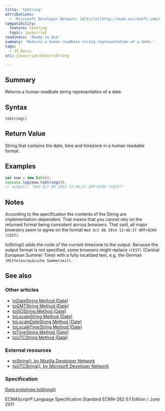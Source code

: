 ```yaml
---
title: 'toString'
attributions:
  - 'Microsoft Developer Network: [Article](http://msdn.microsoft.com/en-us/library/ie/jj155294(v=vs.94).aspx)'
compatibility:
  feature: toString
  topic: javascript
readiness: 'Ready to Use'
summary: 'Returns a human readbale string representation of a date.'
tags:
  - JS_Basic
uri: javascript/Date/toString

---
```

## Summary

Returns a human readbale string representation of a date.

## Syntax

    toString()

## Return Value

String that contains the date, time and timezone in a human readable format.

## Examples

``` js
var now = new Date();
console.log(now.toString());
// outputs: "Wed Oct 08 2014 13:46:37 GMT+0200 (CEST)"
```

## Notes

According to the specification the contents of the String are implementation-dependent. That means that you cannot rely on the returned format being consistent across browsers. That said, all major browsers seem to agree on the format `Wed Oct 08 2014 13:46:37 GMT+0200 (CEST)`.

*toString()* adds the code of the current timezone to the output. Because the output format is not specified, some browsers might replace `(CEST)` (Central European Summer Time) with a fully localized text, e.g. the German `(Mitteleuropäische Sommerzeit)`.

## See also

### Other articles

-   [toDateString Method (Date)](/javascript/Date/toDateString)
-   [toGMTString Method (Date)](/javascript/Date/toGMTString)
-   [toISOString Method (Date)](/javascript/Date/toISOString)
-   [toLocaleString Method (Date)](/javascript/Date/toLocaleString)
-   [toLocaleDateString Method (Date)](/javascript/Date/toLocaleDateString)
-   [toLocaleTimeString Method (Date)](/javascript/Date/toLocaleTimeString)
-   [toTimeString Method (Date)](/javascript/Date/toTimeString)
-   [toUTCString Method (Date)](/javascript/Date/toUTCString)

### External resources

-   [toString(), by Mozilla Developer Network](https://developer.mozilla.org/en-US/docs/Web/JavaScript/Reference/Global_Objects/Date/toString)
-   [toUTCString(), by Microsoft Developer Network](http://msdn.microsoft.com/en-us/library/ie/jj155294%28v=vs.94%29.aspx)

### Specification

[Date.prototype.toString()](http://www.ecma-international.org/ecma-262/5.1/#sec-15.9.5.2)

ECMAScript® Language Specification Standard ECMA-262 5.1 Edition / June 2011

